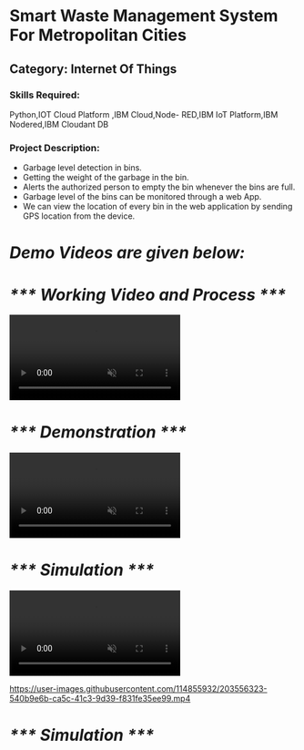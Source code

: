 <h1>Smart Waste Management System For Metropolitan Cities</h1>

<h2>Category: Internet Of Things</h2>

<h3>Skills Required:</h3>

Python,IOT Cloud Platform ,IBM Cloud,Node- RED,IBM IoT Platform,IBM Nodered,IBM Cloudant DB

<h3>Project Description:</h3>

<ul>

  <li>Garbage level detection in bins.</li>

  <li>Getting the weight of the garbage in the bin. </li>

  <li>Alerts the authorized person to empty the bin whenever the bins are full.</li>

  <li>Garbage level of the bins can be monitored through a web App.</li>

  <li>We can view the location of every bin in the web application by sending GPS location from the device.</li>

</ul>

<h1><em><strong>Demo Videos are given below:</strong></em></h1>

<h1><em><strong>*** Working Video and Process ***</strong></em></h1>

  <p align="center">
    <div align="left">
    <video src="https://user-images.githubusercontent.com/114855932/203532543-960bd765-f9d6-404d-884a-906aac50d9bd.mp4" data-canonical-src="https://user-images.githubusercontent.com/114855932/203532543-960bd765-f9d6-404d-884a-906aac50d9bd.mp4" controls="controls" muted="muted" class="d-block rounded-bottom-2 border-top width-fit" style="max-height:640px;">
 </video>
    <br />



<h1><em><strong>*** Demonstration ***</strong></em></h1>
       <p align="center">
    <div align="left">
    <video src="https://user-images.githubusercontent.com/114855932/203554557-3b3d3783-5a3b-45d2-acd5-5d339201f5fa.mp4
" data-canonical-src="https://user-images.githubusercontent.com/114855932/203554557-3b3d3783-5a3b-45d2-acd5-5d339201f5fa.mp4
" controls="controls" muted="muted" class="d-block rounded-bottom-2 border-top width-fit" style="max-height:640px;">
 </video>
    <br />


<h1><em><strong>*** Simulation ***</strong></em></h1>
      <p align="center">
    <div align="left">
    <video src="https://user-images.githubusercontent.com/114855932/203556323-540b9e6b-ca5c-41c3-9d39-f831fe35ee99.mp4" data-canonical-src="https://user-images.githubusercontent.com/114855932/203556323-540b9e6b-ca5c-41c3-9d39-f831fe35ee99.mp4" controls="controls" muted="muted" class="d-block rounded-bottom-2 border-top width-fit" style="max-height:640px;">
 </video>
    <br />


https://user-images.githubusercontent.com/114855932/203556323-540b9e6b-ca5c-41c3-9d39-f831fe35ee99.mp4


<h1><em><strong>*** Simulation ***</strong></em></h1>



